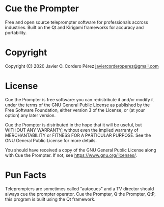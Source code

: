 Cue the Prompter
=========

Free and open source teleprompter software for professionals accross industries. Built on the Qt and Kirigami frameworks for accuracy and portability.

# Copyright
Copyright (C) 2020 Javier O. Cordero Pérez <javiercorderoperez@gmail.com>

# License
Cue the Prompter is free software: you can redistribute it and/or modify
it under the terms of the GNU General Public License as published by
the Free Software Foundation, either version 3 of the License, or
(at your option) any later version.

Cue the Prompter is distributed in the hope that it will be useful,
but WITHOUT ANY WARRANTY; without even the implied warranty of
MERCHANTABILITY or FITNESS FOR A PARTICULAR PURPOSE.  See the
GNU General Public License for more details.

You should have received a copy of the GNU General Public License
along with Cue the Prompter.  If not, see <https://www.gnu.org/licenses/>.

# Pun Facts
Teleprompters are sometimes called "autocues" and a TV director should always cue the prompter operator. Cue the Prompter, Q the Prompter, QtP, this program is built using the Qt framework.
